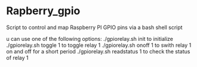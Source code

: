 # Rapberry_gpio
Script to control and map Raspberry PI GPIO pins via a bash shell script

u can use one of the following options:
./gpiorelay.sh init to initialize
./gpiorelay.sh toggle 1 to toggle relay 1
./gpiorelay.sh onoff 1 to swith relay 1 on and off for a short period
./gpiorelay.sh readstatus 1 to check the status of relay 1
